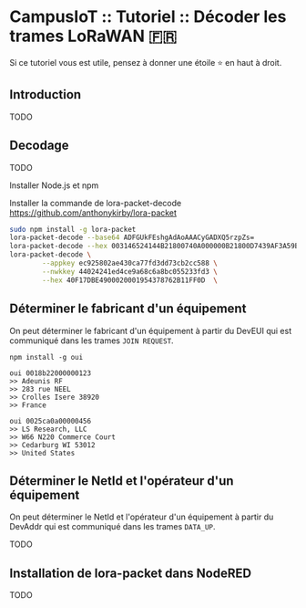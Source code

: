 # CampusIoT :: Tutoriel :: Décoder les trames LoRaWAN :fr:

Si ce tutoriel vous est utile, pensez à donner une étoile :star: en haut à droit.

## Introduction
TODO

## Decodage
TODO

Installer Node.js et npm

Installer la commande de lora-packet-decode https://github.com/anthonykirby/lora-packet

```bash
sudo npm install -g lora-packet
lora-packet-decode --base64 ADFGUkFEshgAdAoAAACyGADXQ5rzpZs=
lora-packet-decode --hex 003146524144B21800740A000000B21800D7439AF3A59B
lora-packet-decode \
        --appkey ec925802ae430ca77fd3dd73cb2cc588 \
        --nwkkey 44024241ed4ce9a68c6a8bc055233fd3 \
        --hex 40F17DBE4900020001954378762B11FF0D  \
```

## Déterminer le fabricant d'un équipement
On peut déterminer le fabricant d'un équipement à partir du DevEUI qui est communiqué dans les trames `JOIN REQUEST`.

```
npm install -g oui

oui 0018b22000000123
>> Adeunis RF
>> 283 rue NEEL
>> Crolles Isere 38920
>> France

oui 0025ca0a00000456
>> LS Research, LLC
>> W66 N220 Commerce Court
>> Cedarburg WI 53012
>> United States

```

## Déterminer le NetId et l'opérateur d'un équipement
On peut déterminer le NetId et l'opérateur d'un équipement à partir du DevAddr qui est communiqué dans les trames `DATA_UP`.

TODO

## Installation de lora-packet dans NodeRED
TODO
